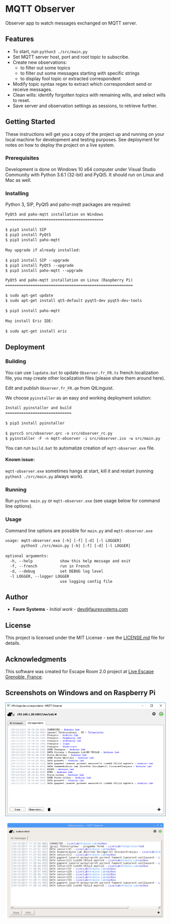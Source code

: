 



# MQTT Observer

Observer app to watch messages exchanged on MQTT server.

## Features

 - To start, run `python3 ./src/main.py`
 - Set MQTT server host, port and root topic to subscribe.
 - Create new observations:
	 - to filter out some topics
	 - to filter out some messages starting with specific strings
	 - to display fool topic or extracted correspondent
- Modify topic syntax regex to extract which correspondent send or receive messages.
- Clean wills: identify forgotten topics with remaining wills, and select wills to reset.
- Save server and observation settings as sessions, to retrieve further. 

## Getting Started

These instructions will get you a copy of the project up and running on your local machine for development and testing purposes. See deployment for notes on how to deploy the project on a live system.

### Prerequisites

Development is done on Windows 10 x64 computer under Visual Studio Community with Python 3.6.1 (32-bit) and PyQt5. It should run on Linux and Mac as well.

### Installing

Python 3, SIP, PyQt5 and paho-mqtt packages are required:

```
PyQt5 and paho-mqtt installation on Windows
===========================================

$ pip3 install SIP
$ pip3 install PyQt5
$ pip3 install paho-mqtt

May upgrade if already installed:

$ pip3 install SIP --upgrade
$ pip3 install PyQt5 --upgrade 
$ pip3 install paho-mqtt --upgrade
```

```
PyQt5 and paho-mqtt installation on Linux (Raspberry Pi)
========================================================

$ sudo apt-get update
$ sudo apt-get install qt5-default pyqt5-dev pyqt5-dev-tools

$ pip3 install paho-mqtt

May install Eric IDE:

$ sudo apt-get install eric
```

## Deployment

### Building

You can use `lupdate.bat` to update `Observer.fr_FR.ts` french localization file, you may create other localization files (please share them around here).

Edit and publish `Observer.fr_FR.qm` from QtLinguist.

We choose `pyinstaller` as an easy and working deployment solution:

```
Install pyinstaller and build
=============================

$ pip3 install pyinstaller

$ pyrcc5 src/observer.qrc -o src/observer_rc.py
$ pyinstaller -F -n mqtt-observer -i src/observer.ico -w src/main.py
```
You can run `build.bat` to automatize creation of `mqtt-observer.exe` file.

#### Known issue:
`mqtt-observer.exe` sometimes hangs at start, kill it and restart (running `python3 ./src/main.py` always work).

### Running

Run `python main.py` or  `mqtt-observer.exe` (see usage below for command line options).

### Usage

Command line options are possible for `main.py` and `mqtt-observer.exe`

```
usage: mqtt-observer.exe [-h] [-f] [-d] [-l LOGGER]
       python3 ./src/main.py [-h] [-f] [-d] [-l LOGGER]

optional arguments:
  -h, --help            show this help message and exit
  -f, --french          run in French
  -d, --debug           set DEBUG log level
  -l LOGGER, --logger LOGGER
                        use logging config file
```

## Author

* **Faure Systems** - *Initial work* - [<dev@fauresystems.com>](mailto:dev@fauresystems.com)

## License

This project is licensed under the MIT License - see the [LICENSE.md](LICENSE.md) file for details.

## Acknowledgments

This software was created for Escape Room 2.0 project at [Live Escape Grenoble, France](https://www.live-escape.net/).

## Screenshots on Windows and on Raspberry Pi


![Running on Windows](https://raw.githubusercontent.com/fauresystems/mqtt-observer/master/screenshots/mqtt-observer-screenshot.png)


![Running on Raspberry](https://raw.githubusercontent.com/fauresystems/mqtt-observer/master/screenshots/mqtt-observer-on-raspberry-pi3.png)
